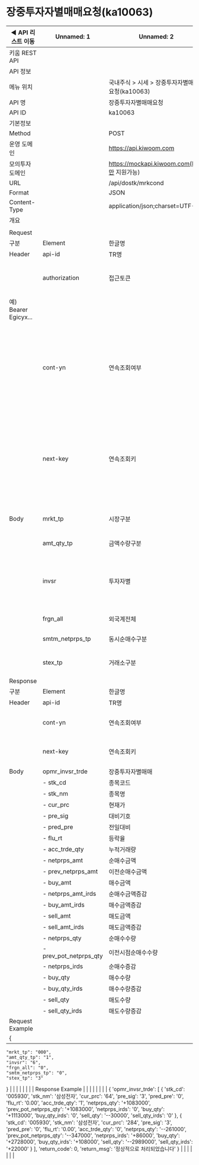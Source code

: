# 장중투자자별매매요청(ka10063)

| ◀ API 리스트 이동 | Unnamed: 1 | Unnamed: 2 | Unnamed: 3 | Unnamed: 4 | Unnamed: 5 | Unnamed: 6 |
| --- | --- | --- | --- | --- | --- | --- |
| 키움 REST API |  |  |  |  |  |  |
| API 정보 |  |  |  |  |  |  |
| 메뉴 위치 |  | 국내주식 > 시세 > 장중투자자별매매요청(ka10063) |  |  |  |  |
| API 명 |  | 장중투자자별매매요청 |  |  |  |  |
| API ID |  | ka10063 |  |  |  |  |
| 기본정보 |  |  |  |  |  |  |
| Method |  | POST |  |  |  |  |
| 운영 도메인 |  | https://api.kiwoom.com |  |  |  |  |
| 모의투자 도메인 |  | https://mockapi.kiwoom.com(KRX만 지원가능) |  |  |  |  |
| URL |  | /api/dostk/mrkcond |  |  |  |  |
| Format |  | JSON |  |  |  |  |
| Content-Type |  | application/json;charset=UTF-8 |  |  |  |  |
| 개요 |  |  |  |  |  |  |
|  |  |  |  |  |  |  |
| Request |  |  |  |  |  |  |
| 구분 | Element | 한글명 | Type | Required | Length | Description |
| Header | api-id | TR명 | String | Y | 10 |  |
|  | authorization | 접근토큰 | String | Y | 1000 | 토큰 지정시 토큰타입("Bearer") 붙혀서 호출 
 예) Bearer Egicyx... |
|  | cont-yn | 연속조회여부 | String | N | 1 | 응답 Header의 연속조회여부값이 Y일 경우 다음데이터 요청시 응답 Header의 cont-yn값 세팅 |
|  | next-key | 연속조회키 | String | N | 50 | 응답 Header의 연속조회여부값이 Y일 경우 다음데이터 요청시 응답 Header의 next-key값 세팅 |
| Body | mrkt_tp | 시장구분 | String | Y | 3 | 000:전체, 001:코스피, 101:코스닥 |
|  | amt_qty_tp | 금액수량구분 | String | Y | 1 | 1: 금액&수량 |
|  | invsr | 투자자별 | String | Y | 1 | 6:외국인, 7:기관계, 1:투신, 0:보험, 2:은행, 3:연기금, 4:국가, 5:기타법인 |
|  | frgn_all | 외국계전체 | String | Y | 1 | 1:체크, 0:미체크 |
|  | smtm_netprps_tp | 동시순매수구분 | String | Y | 1 | 1:체크, 0:미체크 |
|  | stex_tp | 거래소구분 | String | Y | 1 | 1:KRX, 2:NXT 3.통합 |
| Response |  |  |  |  |  |  |
| 구분 | Element | 한글명 | Type | Required | Length | Description |
| Header | api-id | TR명 | String | Y | 10 |  |
|  | cont-yn | 연속조회여부 | String | N | 1 | 다음 데이터가 있을시 Y값 전달 |
|  | next-key | 연속조회키 | String | N | 50 | 다음 데이터가 있을시 다음 키값 전달 |
| Body | opmr_invsr_trde | 장중투자자별매매 | LIST | N |  |  |
|  | - stk_cd | 종목코드 | String | N | 20 |  |
|  | - stk_nm | 종목명 | String | N | 40 |  |
|  | - cur_prc | 현재가 | String | N | 20 |  |
|  | - pre_sig | 대비기호 | String | N | 20 |  |
|  | - pred_pre | 전일대비 | String | N | 20 |  |
|  | - flu_rt | 등락율 | String | N | 20 |  |
|  | - acc_trde_qty | 누적거래량 | String | N | 20 |  |
|  | - netprps_amt | 순매수금액 | String | N | 20 |  |
|  | - prev_netprps_amt | 이전순매수금액 | String | N | 20 |  |
|  | - buy_amt | 매수금액 | String | N | 20 |  |
|  | - netprps_amt_irds | 순매수금액증감 | String | N | 20 |  |
|  | - buy_amt_irds | 매수금액증감 | String | N | 20 |  |
|  | - sell_amt | 매도금액 | String | N | 20 |  |
|  | - sell_amt_irds | 매도금액증감 | String | N | 20 |  |
|  | - netprps_qty | 순매수수량 | String | N | 20 |  |
|  | - prev_pot_netprps_qty | 이전시점순매수수량 | String | N | 20 |  |
|  | - netprps_irds | 순매수증감 | String | N | 20 |  |
|  | - buy_qty | 매수수량 | String | N | 20 |  |
|  | - buy_qty_irds | 매수수량증감 | String | N | 20 |  |
|  | - sell_qty | 매도수량 | String | N | 20 |  |
|  | - sell_qty_irds | 매도수량증감 | String | N | 20 |  |
| Request Example |  |  |  |  |  |  |
| {
    "mrkt_tp": "000",
    "amt_qty_tp": "1",
    "invsr": "6",
    "frgn_all": "0",
    "smtm_netprps_tp": "0",
    "stex_tp": "3"
} |  |  |  |  |  |  |
| Response Example |  |  |  |  |  |  |
| {
    'opmr_invsr_trde': 
        [
            {
                'stk_cd': '005930',
                'stk_nm': '삼성전자',
                'cur_prc': '64',
                'pre_sig': '3',
                'pred_pre': '0',
                'flu_rt': '0.00',
                'acc_trde_qty': '1',
                'netprps_qty': '+1083000',
                'prev_pot_netprps_qty': '+1083000',
                'netprps_irds': '0',
                'buy_qty': '+1113000',
                'buy_qty_irds': '0',
                'sell_qty': '--30000',
                'sell_qty_irds': '0'
            },
            {
                'stk_cd': '005930',
                'stk_nm': '삼성전자',
                 'cur_prc': '284',
                 'pre_sig': '3',
                 'pred_pre': '0',
                 'flu_rt': '0.00',
                 'acc_trde_qty': '0',
                 'netprps_qty': '--261000',
                 'prev_pot_netprps_qty': '--347000',
                 'netprps_irds': '+86000',
                 'buy_qty': '+2728000',
                 'buy_qty_irds': '+108000',
                 'sell_qty': '--2989000',
                 'sell_qty_irds': '+22000'
            }
        ],
    'return_code': 0,
    'return_msg': '정상적으로 처리되었습니다'
 } |  |  |  |  |  |  |
